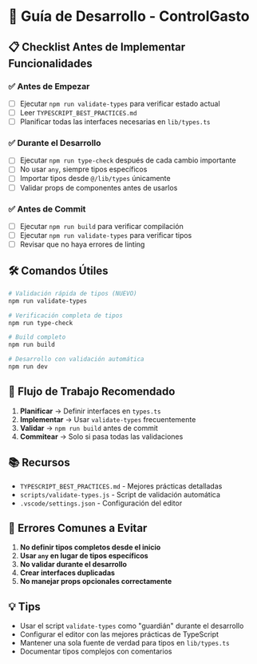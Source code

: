 # 🚀 Guía de Desarrollo - ControlGasto

## 📋 Checklist Antes de Implementar Funcionalidades

### ✅ **Antes de Empezar**
- [ ] Ejecutar `npm run validate-types` para verificar estado actual
- [ ] Leer `TYPESCRIPT_BEST_PRACTICES.md`
- [ ] Planificar todas las interfaces necesarias en `lib/types.ts`

### ✅ **Durante el Desarrollo**
- [ ] Ejecutar `npm run type-check` después de cada cambio importante
- [ ] No usar `any`, siempre tipos específicos
- [ ] Importar tipos desde `@/lib/types` únicamente
- [ ] Validar props de componentes antes de usarlos

### ✅ **Antes de Commit**
- [ ] Ejecutar `npm run build` para verificar compilación
- [ ] Ejecutar `npm run validate-types` para verificar tipos
- [ ] Revisar que no haya errores de linting

## 🛠️ Comandos Útiles

```bash
# Validación rápida de tipos (NUEVO)
npm run validate-types

# Verificación completa de tipos
npm run type-check

# Build completo
npm run build

# Desarrollo con validación automática
npm run dev
```

## 🎯 Flujo de Trabajo Recomendado

1. **Planificar** → Definir interfaces en `types.ts`
2. **Implementar** → Usar `validate-types` frecuentemente
3. **Validar** → `npm run build` antes de commit
4. **Commitear** → Solo si pasa todas las validaciones

## 📚 Recursos

- `TYPESCRIPT_BEST_PRACTICES.md` - Mejores prácticas detalladas
- `scripts/validate-types.js` - Script de validación automática
- `.vscode/settings.json` - Configuración del editor

## 🚨 Errores Comunes a Evitar

1. **No definir tipos completos desde el inicio**
2. **Usar `any` en lugar de tipos específicos**
3. **No validar durante el desarrollo**
4. **Crear interfaces duplicadas**
5. **No manejar props opcionales correctamente**

## 💡 Tips

- Usar el script `validate-types` como "guardián" durante el desarrollo
- Configurar el editor con las mejores prácticas de TypeScript
- Mantener una sola fuente de verdad para tipos en `lib/types.ts`
- Documentar tipos complejos con comentarios

